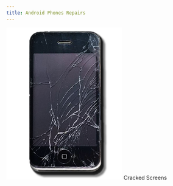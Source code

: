 ```yaml
---
title: Android Phones Repairs
---
```


![Android Phones Repairs](assets/images/service/androidphone/cracked-screen.png)
Cracked Screens